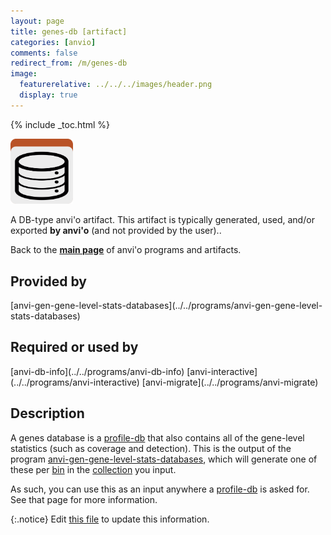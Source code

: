 ```yaml
---
layout: page
title: genes-db [artifact]
categories: [anvio]
comments: false
redirect_from: /m/genes-db
image:
  featurerelative: ../../../images/header.png
  display: true
---
```



{% include _toc.html %}


<img src="../../images/icons/DB.png" alt="DB" style="width:100px; border:none" />

A DB-type anvi'o artifact. This artifact is typically generated, used, and/or exported **by anvi'o** (and not provided by the user)..

Back to the **[main page](../../)** of anvi'o programs and artifacts.

## Provided by


<p style="text-align: left" markdown="1"><span class="artifact-p">[anvi-gen-gene-level-stats-databases](../../programs/anvi-gen-gene-level-stats-databases)</span></p>


## Required or used by


<p style="text-align: left" markdown="1"><span class="artifact-r">[anvi-db-info](../../programs/anvi-db-info)</span> <span class="artifact-r">[anvi-interactive](../../programs/anvi-interactive)</span> <span class="artifact-r">[anvi-migrate](../../programs/anvi-migrate)</span></p>


## Description

A genes database is a <span class="artifact-n">[profile-db](/software/anvio/help/main/artifacts/profile-db)</span> that also contains all of the gene-level statistics (such as coverage and detection). This is the output of the program <span class="artifact-n">[anvi-gen-gene-level-stats-databases](/software/anvio/help/main/programs/anvi-gen-gene-level-stats-databases)</span>, which will generate one of these per <span class="artifact-n">[bin](/software/anvio/help/main/artifacts/bin)</span> in the <span class="artifact-n">[collection](/software/anvio/help/main/artifacts/collection)</span> you input. 

As such, you can use this as an input anywhere a <span class="artifact-n">[profile-db](/software/anvio/help/main/artifacts/profile-db)</span> is asked for. See that page for more information. 


{:.notice}
Edit [this file](https://github.com/merenlab/anvio/tree/master/anvio/docs/artifacts/genes-db.md) to update this information.

